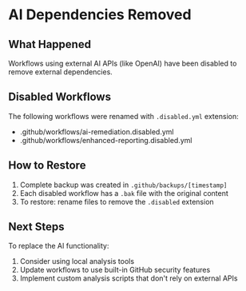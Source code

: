 # AI Dependencies Removed

## What Happened
Workflows using external AI APIs (like OpenAI) have been disabled to remove external dependencies.

## Disabled Workflows
The following workflows were renamed with `.disabled.yml` extension:
- .github/workflows/ai-remediation.disabled.yml
- .github/workflows/enhanced-reporting.disabled.yml

## How to Restore
1. Complete backup was created in `.github/backups/[timestamp]`
2. Each disabled workflow has a `.bak` file with the original content
3. To restore: rename files to remove the `.disabled` extension

## Next Steps
To replace the AI functionality:
1. Consider using local analysis tools
2. Update workflows to use built-in GitHub security features
3. Implement custom analysis scripts that don't rely on external APIs
